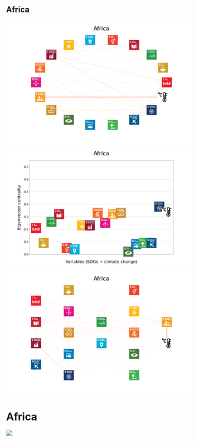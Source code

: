 ## Africa

![Africa](https://github.com/felix-laumann/SDG-networks/blob/gh-pages/Results/Africa/Africa_circular_network_logos.png)
![Africa](https://github.com/felix-laumann/SDG-networks/blob/gh-pages/Results/Africa/Africa_eigenvector_centrality.png)
![Africa](https://github.com/felix-laumann/SDG-networks/blob/gh-pages/Results/Africa/Africa_multipartite_network_logos_cluster.png)

# Africa
<img src="{{site.baseurl}}/Africa_circular_network_logos.png">
